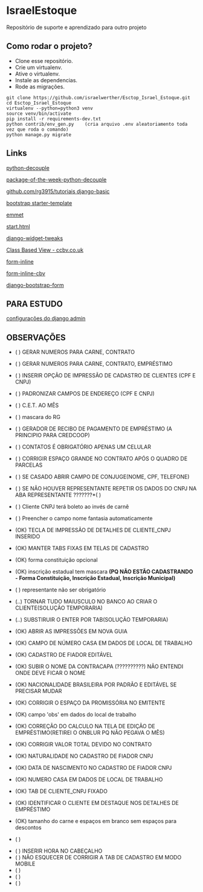 # IsraelEstoque
Repositório de suporte e aprendizado para outro projeto

## Como rodar o projeto?

* Clone esse repositório.
* Crie um virtualenv.
* Ative o virtualenv.
* Instale as dependencias.
* Rode as migrações.

```
git clone https://github.com/israelwerther/Esctop_Israel_Estoque.git
cd Esctop_Israel_Estoque
virtualenv --python=python3 venv
source venv/bin/activate
pip install -r requirements-dev.txt
python contrib/env_gen.py    (cria arquivo .env aleatoriamento toda vez que roda o comando)
python manage.py migrate
```

## Links

[python-decouple](https://github.com/henriquebastos/python-decouple)

[package-of-the-week-python-decouple](https://simpleisbetterthancomplex.com/2015/11/26/package-of-the-week-python-decouple.html)

[github.com/rg3915/tutoriais django-basic](https://github.com/rg3915/tutoriais/tree/master/django-basic)

[bootstrap starter-template](https://getbootstrap.com/docs/4.4/getting-started/introduction/#starter-template)

[emmet](https://emmet.io/)

[start.html](https://github.com/JTruax/bootstrap-starter-template/blob/master/template/start.html)

[django-widget-tweaks](https://github.com/jazzband/django-widget-tweaks)

[Class Based View - ccbv.co.uk](https://ccbv.co.uk/)

[form-inline](http://felipefrizzo.github.io/post/form-inline/)

[form-inline-cbv](http://felipefrizzo.github.io/post/form-inline-cbv/)

[django-bootstrap-form](https://django-bootstrap-form.readthedocs.io/en/latest/)


## PARA ESTUDO 
[configurações do django admin](https://books.agiliq.com/projects/django-admin-cookbook/en/latest/introduction.html)

## OBSERVAÇÕES

<!-- PENDENCIAS -->
* (  ) GERAR NUMEROS PARA CARNE, CONTRATO
* (  ) GERAR NUMEROS PARA CARNE, CONTRATO, EMPRÉSTIMO
* (  ) INSERIR OPÇÃO DE IMPRESSÃO DE CADASTRO DE CLIENTES (CPF E CNPJ)
* (  ) PADRONIZAR CAMPOS DE ENDEREÇO (CPF E CNPJ)
* (  ) C.E.T. AO MÊS
* (  ) mascara do RG
* (  ) GERADOR DE RECIBO DE PAGAMENTO DE EMPRÉSTIMO (A PRINCIPIO PARA CREDCOOP)
* (  ) CONTATOS É OBRIGATÓRIO APENAS UM CELULAR
* (  ) CORRIGIR ESPAÇO GRANDE NO CONTRATO APÓS O QUADRO DE PARCELAS
* (  ) SE CASADO ABRIR CAMPO DE CONJUGE(NOME, CPF, TELEFONE)
* (  ) SE NÃO HOUVER REPRESENTANTE REPETIR OS DADOS DO CNPJ NA ABA REPRESENTANTE ???????*(  ) 
* (  ) Cliente CNPJ terá boleto ao invés de carnê
* (  ) Preencher o campo nome fantasia automaticamente




* (OK) TECLA DE IMPRESSÃO DE DETALHES DE CLIENTE_CNPJ INSERIDO
* (OK) MANTER TABS FIXAS EM TELAS DE CADASTRO
* (OK) forma constituição opcional
* (OK) inscrição estadual tem mascara 
**(PQ NÃO ESTÃO CADASTRANDO - Forma Constituição, Inscrição Estadual, Inscrição Municipal)**





* (  ) representante não ser obrigatório
* (..) TORNAR TUDO MAIUSCULO NO BANCO AO CRIAR O CLIENTE(SOLUÇÃO TEMPORARIA)
* (..) SUBSTIRUIR O ENTER POR TAB(SOLUÇÃO TEMPORARIA)
* (OK) ABRIR AS IMPRESSÕES EM NOVA GUIA
* (OK) CAMPO DE NÚMERO CASA EM DADOS DE LOCAL DE TRABALHO
* (OK) CADASTRO DE FIADOR EDITÁVEL
* (OK) SUBIR O NOME DA CONTRACAPA  (??????????) NÃO ENTENDI ONDE DEVE FICAR O NOME
* (OK) NACIONALIDADE BRASILEIRA POR PADRÃO E EDITÁVEL SE PRECISAR MUDAR
* (OK) CORRIGIR O ESPAÇO DA PROMISSÓRIA NO EMITENTE
* (OK) campo 'obs' em dados do local de trabalho
* (OK) CORREÇÃO DO CALCULO NA TELA DE EDIÇÃO DE EMPRÉSTIMO(RETIREI O ONBLUR PQ NÃO PEGAVA O MÊS)
* (OK) CORRIGIR VALOR TOTAL DEVIDO NO CONTRATO
* (OK) NATURALIDADE NO CADASTRO DE FIADOR CNPJ
* (OK) DATA DE NASCIMENTO NO CADASTRO DE FIADOR CNPJ
* (OK) NUMERO CASA EM DADOS DE LOCAL DE TRABALHO
* (OK) TAB DE CLIENTE_CNPJ FIXADO
* (OK) IDENTIFICAR O CLIENTE EM DESTAQUE NOS DETALHES DE EMPRÉSTIMO
* (OK) tamanho do carne e espaços em branco sem espaços para descontos
* (  )

<!-- SUGESTÕES -->
* (  ) INSERIR HORA NO CABEÇALHO
* (  ) NÃO ESQUECER DE CORRIGIR A TAB DE CADASTRO EM MODO MOBILE
* (  )
* (  )
* (  )


